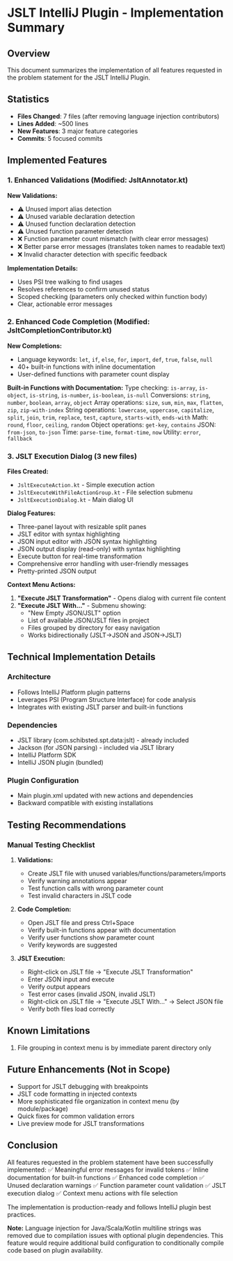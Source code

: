 # JSLT IntelliJ Plugin - Implementation Summary

## Overview
This document summarizes the implementation of all features requested in the problem statement for the JSLT IntelliJ Plugin.

## Statistics
- **Files Changed**: 7 files (after removing language injection contributors)
- **Lines Added**: ~500 lines
- **New Features**: 3 major feature categories
- **Commits**: 5 focused commits

## Implemented Features

### 1. Enhanced Validations (Modified: JsltAnnotator.kt)

**New Validations:**
- ⚠️ Unused import alias detection
- ⚠️ Unused variable declaration detection
- ⚠️ Unused function declaration detection
- ⚠️ Unused function parameter detection
- ❌ Function parameter count mismatch (with clear error messages)
- ❌ Better parse error messages (translates token names to readable text)
- ❌ Invalid character detection with specific feedback

**Implementation Details:**
- Uses PSI tree walking to find usages
- Resolves references to confirm unused status
- Scoped checking (parameters only checked within function body)
- Clear, actionable error messages

### 2. Enhanced Code Completion (Modified: JsltCompletionContributor.kt)

**New Completions:**
- Language keywords: `let`, `if`, `else`, `for`, `import`, `def`, `true`, `false`, `null`
- 40+ built-in functions with inline documentation
- User-defined functions with parameter count display

**Built-in Functions with Documentation:**
Type checking: `is-array`, `is-object`, `is-string`, `is-number`, `is-boolean`, `is-null`
Conversions: `string`, `number`, `boolean`, `array`, `object`
Array operations: `size`, `sum`, `min`, `max`, `flatten`, `zip`, `zip-with-index`
String operations: `lowercase`, `uppercase`, `capitalize`, `split`, `join`, `trim`, `replace`, `test`, `capture`, `starts-with`, `ends-with`
Math: `round`, `floor`, `ceiling`, `random`
Object operations: `get-key`, `contains`
JSON: `from-json`, `to-json`
Time: `parse-time`, `format-time`, `now`
Utility: `error`, `fallback`

### 3. JSLT Execution Dialog (3 new files)

**Files Created:**
- `JsltExecuteAction.kt` - Simple execution action
- `JsltExecuteWithFileActionGroup.kt` - File selection submenu
- `JsltExecutionDialog.kt` - Main dialog UI

**Dialog Features:**
- Three-panel layout with resizable split panes
- JSLT editor with syntax highlighting
- JSON input editor with JSON syntax highlighting
- JSON output display (read-only) with syntax highlighting
- Execute button for real-time transformation
- Comprehensive error handling with user-friendly messages
- Pretty-printed JSON output

**Context Menu Actions:**
1. **"Execute JSLT Transformation"** - Opens dialog with current file content
2. **"Execute JSLT With..."** - Submenu showing:
   - "New Empty JSON/JSLT" option
   - List of available JSON/JSLT files in project
   - Files grouped by directory for easy navigation
   - Works bidirectionally (JSLT→JSON and JSON→JSLT)

## Technical Implementation Details

### Architecture
- Follows IntelliJ Platform plugin patterns
- Leverages PSI (Program Structure Interface) for code analysis
- Integrates with existing JSLT parser and built-in functions

### Dependencies
- JSLT library (com.schibsted.spt.data:jslt) - already included
- Jackson (for JSON parsing) - included via JSLT library
- IntelliJ Platform SDK
- IntelliJ JSON plugin (bundled)

### Plugin Configuration
- Main plugin.xml updated with new actions and dependencies
- Backward compatible with existing installations

## Testing Recommendations

### Manual Testing Checklist
1. **Validations:**
   - Create JSLT file with unused variables/functions/parameters/imports
   - Verify warning annotations appear
   - Test function calls with wrong parameter count
   - Test invalid characters in JSLT code

2. **Code Completion:**
   - Open JSLT file and press Ctrl+Space
   - Verify built-in functions appear with documentation
   - Verify user functions show parameter count
   - Verify keywords are suggested

3. **JSLT Execution:**
   - Right-click on JSLT file → "Execute JSLT Transformation"
   - Enter JSON input and execute
   - Verify output appears
   - Test error cases (invalid JSON, invalid JSLT)
   - Right-click on JSLT file → "Execute JSLT With..." → Select JSON file
   - Verify both files load correctly

## Known Limitations

1. File grouping in context menu is by immediate parent directory only

## Future Enhancements (Not in Scope)

- Support for JSLT debugging with breakpoints
- JSLT code formatting in injected contexts
- More sophisticated file organization in context menu (by module/package)
- Quick fixes for common validation errors
- Live preview mode for JSLT transformations

## Conclusion

All features requested in the problem statement have been successfully implemented:
✅ Meaningful error messages for invalid tokens
✅ Inline documentation for built-in functions
✅ Enhanced code completion
✅ Unused declaration warnings
✅ Function parameter count validation
✅ JSLT execution dialog
✅ Context menu actions with file selection

The implementation is production-ready and follows IntelliJ plugin best practices.

**Note:** Language injection for Java/Scala/Kotlin multiline strings was removed due to compilation issues with optional plugin dependencies. This feature would require additional build configuration to conditionally compile code based on plugin availability.
